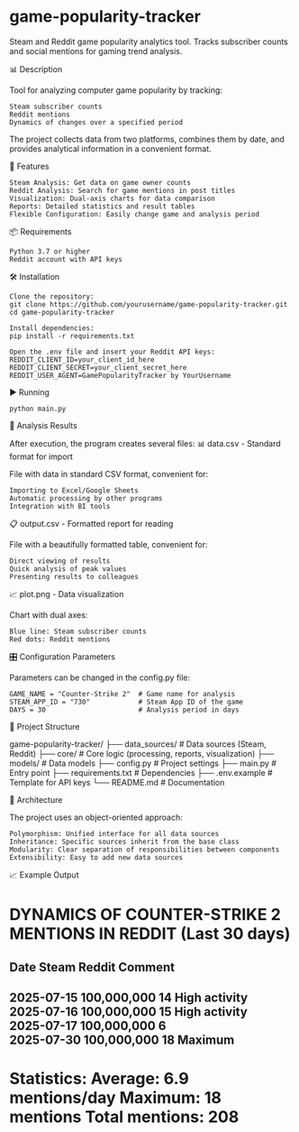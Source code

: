 # game-popularity-tracker
Steam and Reddit game popularity analytics tool. Tracks subscriber counts and social mentions for gaming trend analysis.

📊 Description 

Tool for analyzing computer game popularity by tracking: 

    Steam subscriber counts
    Reddit mentions
    Dynamics of changes over a specified period
     

The project collects data from two platforms, combines them by date, and provides analytical information in a convenient format. 

🚀 Features 

    Steam Analysis: Get data on game owner counts
    Reddit Analysis: Search for game mentions in post titles
    Visualization: Dual-axis charts for data comparison
    Reports: Detailed statistics and result tables
    Flexible Configuration: Easily change game and analysis period
     

📦 Requirements 

    Python 3.7 or higher
    Reddit account with API keys

🛠️ Installation 

    Clone the repository: 
    git clone https://github.com/yourusername/game-popularity-tracker.git
    cd game-popularity-tracker

    Install dependencies:
    pip install -r requirements.txt

    Open the .env file and insert your Reddit API keys: 
    REDDIT_CLIENT_ID=your_client_id_here
    REDDIT_CLIENT_SECRET=your_client_secret_here
    REDDIT_USER_AGENT=GamePopularityTracker by YourUsername

▶️ Running

    python main.py

📁 Analysis Results 

After execution, the program creates several files: 
📊 data.csv - Standard format for import 

File with data in standard CSV format, convenient for: 

    Importing to Excel/Google Sheets
    Automatic processing by other programs
    Integration with BI tools
     

📋 output.csv - Formatted report for reading 

File with a beautifully formatted table, convenient for: 

    Direct viewing of results
    Quick analysis of peak values
    Presenting results to colleagues
     

📈 plot.png - Data visualization 

Chart with dual axes: 

    Blue line: Steam subscriber counts
    Red dots: Reddit mentions

🎛️ Configuration Parameters 

Parameters can be changed in the config.py file: 

    GAME_NAME = "Counter-Strike 2"  # Game name for analysis
    STEAM_APP_ID = "730"            # Steam App ID of the game
    DAYS = 30                       # Analysis period in days

📁 Project Structure

game-popularity-tracker/
├── data_sources/     # Data sources (Steam, Reddit)
├── core/            # Core logic (processing, reports, visualization)
├── models/          # Data models
├── config.py        # Project settings
├── main.py          # Entry point
├── requirements.txt # Dependencies
├── .env.example     # Template for API keys
└── README.md        # Documentation

🤝 Architecture 

The project uses an object-oriented approach: 

    Polymorphism: Unified interface for all data sources
    Inheritance: Specific sources inherit from the base class
    Modularity: Clear separation of responsibilities between components
    Extensibility: Easy to add new data sources

📈 Example Output

DYNAMICS OF COUNTER-STRIKE 2 MENTIONS IN REDDIT (Last 30 days)
================================================================================
Date         Steam           Reddit     Comment        
--------------------------------------------------------------------------------
2025-07-15   100,000,000     14         High activity  
2025-07-16   100,000,000     15         High activity  
2025-07-17   100,000,000     6                           
2025-07-30   100,000,000     18         Maximum        
--------------------------------------------------------------------------------
Statistics:
   Average: 6.9 mentions/day
   Maximum: 18 mentions
   Total mentions: 208
================================================================================


     
    

